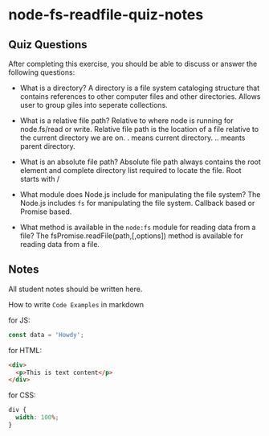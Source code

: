 # node-fs-readfile-quiz-notes

## Quiz Questions

After completing this exercise, you should be able to discuss or answer the following questions:

- What is a directory?
  A directory is a file system cataloging structure that contains references to other computer files and other directories.
  Allows user to group giles into seperate collections.

- What is a relative file path?
  Relative to where node is running for node.fs/read or write.
  Relative file path is the location of a file relative to the current directory we are on.
  . means current directory.
  .. meants parent directory.

- What is an absolute file path?
  Absolute file path always contains the root element and complete directory list required to locate the file.
  Root starts with /

- What module does Node.js include for manipulating the file system?
  The Node.js includes `fs` for manipulating the file system.
  Callback based or Promise based.

- What method is available in the `node:fs` module for reading data from a file?
  The fsPromise.readFile(path,[,options]) method is available for reading data from a file.

## Notes

All student notes should be written here.

How to write `Code Examples` in markdown

for JS:

```javascript
const data = 'Howdy';
```

for HTML:

```html
<div>
  <p>This is text content</p>
</div>
```

for CSS:

```css
div {
  width: 100%;
}
```
